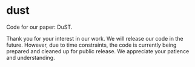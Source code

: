 # dust

Code for our paper: DuST.

Thank you for your interest in our work.
We will release our code in the future. However, due to time constraints, the code is currently being prepared and cleaned up for public release.
We appreciate your patience and understanding.
